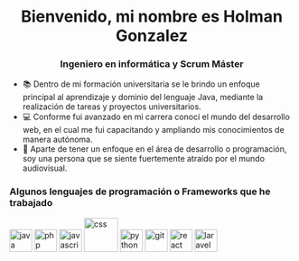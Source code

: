 <h1 align="center">Bienvenido, mi nombre es Holman Gonzalez</h1>
<h3 align="center">Ingeniero en informática y Scrum Máster</h3>

-	📚 Dentro de mi formación universitaria se le brindo un enfoque principal al aprendizaje y dominio del lenguaje Java, mediante la realización de tareas y proyectos universitarios.
-	💻 Conforme fui avanzado en mi carrera conocí el mundo del desarrollo web, en el cual me fui capacitando y ampliando mis conocimientos de manera autónoma.
-	🎥 Aparte de tener un enfoque en el área de desarrollo o programación, soy una persona que se siente fuertemente atraído por el mundo audiovisual.

<h3 align="left">Algunos lenguajes de programación o Frameworks que he trabajado</h3>


<p>
    <img src="https://www.vectorlogo.zone/logos/java/java-ar21.svg" alt="java" height="40"/>
    <img src="https://www.vectorlogo.zone/logos/php/php-ar21.svg" alt="php" height="40"/>
    <img src="https://www.vectorlogo.zone/logos/javascript/javascript-ar21.svg" alt="javascript" height="40"/>
    <img src="https://www.vectorlogo.zone/logos/netlifyapp_watercss/netlifyapp_watercss-ar21.svg" alt="css" height="60"/>
    <img src="https://www.vectorlogo.zone/logos/python/python-ar21.svg" alt="python" height="40"/>
    <img src="https://www.vectorlogo.zone/logos/git-scm/git-scm-ar21.svg" alt="git" height="40"/>
    <img src="https://www.vectorlogo.zone/logos/reactjs/reactjs-ar21.svg" alt="react" height="40"/>
    <img src="https://www.vectorlogo.zone/logos/laravel/laravel-ar21.svg" alt="laravel" height="40"/>     
</p>
